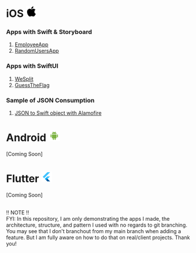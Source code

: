 # iOS <img src="iOS/Assets/icons8-apple-100.png" width="30">

### Apps with Swift & Storyboard
1. [EmployeeApp](iOS/Swift/EmployeeApp)
2. [RandomUsersApp](iOS/Swift/RandomUsersApp)

### Apps with SwiftUI
1. [WeSplit](iOS/SwiftUI/WeSplit)
2. [GuessTheFlag](iOS/SwiftUI/GuessTheFlag)

### Sample of JSON Consumption
1. [JSON to Swift object with Alamofire](iOS/ConsumingJSONSample)

# Android <img src="iOS/Assets/icons8-android-100.png" width="30">

[Coming Soon]

# Flutter <img src="iOS/Assets/icons8-flutter-100.png" width="30">

[Coming Soon]

<br>
‼️ NOTE ‼️<br>
FYI: In this repository, I am only demonstrating the apps I made, the architecture, structure, and pattern I used with no regards to git branching. You may see that I don't branchout from my main branch when adding a feature. But I am fully aware on how to do that on real/client projects. Thank you!
